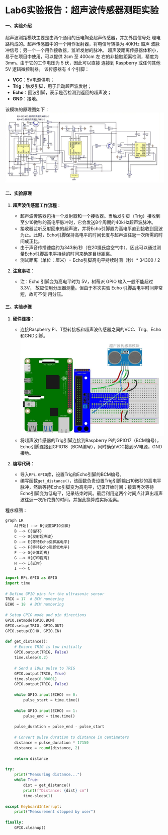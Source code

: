 # Lab6实验报告：超声波传感器测距实验

#### 一、实验介绍
超声波测距模块主要是由两个通用的压电陶瓷超声传感器，并加外围信号处
理电路构成的。超声传感器中的一个用作发射器，将电信号转换为 40KHz 超声
波脉冲信号；另一个一个用作接收器，监听发射的脉冲。
超声波距离传感器体积小，易于在项目中使用，可以提供 2cm 至 400cm 左
右的非接触距离检测，精度为 3mm。由于它的工作电压为 5 伏，因此可以直接
连接到 Raspberry 或任何其他 5V 逻辑微控制器。
该传感器有 4 个引脚：
- **VCC**：5V电源供电；
- **Trig**：触发引脚，用于启动超声波发射；
- **Echo**：回波引脚，表示是否检测到返回的超声波；
- **GND**：接地。

该模块的原理图如下：
![alt text](images/image-9.png)

#### 二、实验原理
1. **超声波传感器工作流程**：
   - 超声波传感器包括一个发射器和一个接收器。当触发引脚（Trig）接收到至少10微秒的高电平脉冲时，它会发送8个周期的40kHz超声波脉冲。
   - 接收器监听反射回来的超声波，并将Echo引脚置为高电平直到接收到回波为止。此时，Echo引脚保持高电平的时间长度与超声波往返一次所需的时间成正比。
   - 由于声音传播速度约为343米/秒（在20摄氏度空气中），因此可以通过测量Echo引脚高电平持续的时间来确定目标距离。
   - 测试距离（单位：厘米）= Echo引脚高电平持续时间（秒）* 34300 / 2

2. **注意事项**：
   - 注：Echo 引脚变为高电平时为 5V，树莓派 GPIO 输入一般不能超过 3.3V，
   故应使用分压器测量。但由于本次实验 Echo 引脚高电平时间非常短，故可不使
   用分压。

#### 三、实验步骤
1. **硬件连接**：
   - 连接Raspberry Pi、T型转接板和超声波传感器之间的VCC、Trig、Echo和GND引脚。![alt text](images/image-10.png)
   - 将超声波传感器的Trig引脚连接到Raspberry Pi的GPIO17（BCM编号），Echo引脚连接到GPIO18（BCM编号），同时确保VCC接到5V电源，GND接地。

2. **编写代码**：
   - 导入`RPi.GPIO`库，设置Trig和Echo引脚的BCM编号。
   - 编写函数`get_distance()`，该函数负责设置Trig引脚输出10微秒的高电平脉冲，然后等待Echo引脚变为高电平，记录开始时间；接着再次等待Echo引脚变为低电平，记录结束时间。最后利用这两个时间点计算出超声波往返一次所花费的时间，并据此换算成实际距离。

程序框图：
```mermaid
graph LR
    A[开始] --> B{设置GPIO引脚}
    B --> C{循环}
    C --> D{发射超声波}
    D --> E{等待Echo引脚高电平}
    E --> F{等待Echo引脚低电平}
    F --> G{计算距离}
    G --> H{打印距离}
    H --> I{延时}
    I --> C
```

```python
import RPi.GPIO as GPIO
import time

# Define GPIO pins for the ultrasonic sensor
TRIG = 17  # BCM numbering
ECHO = 18  # BCM numbering

# Setup GPIO mode and pin directions
GPIO.setmode(GPIO.BCM)
GPIO.setup(TRIG, GPIO.OUT)
GPIO.setup(ECHO, GPIO.IN)

def get_distance():
    # Ensure TRIG is low initially
    GPIO.output(TRIG, False)
    time.sleep(0.2)

    # Send a 10us pulse to TRIG
    GPIO.output(TRIG, True)
    time.sleep(0.00001)
    GPIO.output(TRIG, False)

    while GPIO.input(ECHO) == 0:
        pulse_start = time.time()

    while GPIO.input(ECHO) == 1:
        pulse_end = time.time()

    pulse_duration = pulse_end - pulse_start

    # Convert pulse duration to distance in centimeters
    distance = pulse_duration * 17150 
    distance = round(distance, 2)

    return distance

try:
    print("Measuring distance...")
    while True:
        dist = get_distance()
        print(f"Distance: {dist} cm")
        time.sleep(1)

except KeyboardInterrupt:
    print("Measurement stopped by user")

finally:
    GPIO.cleanup()
```